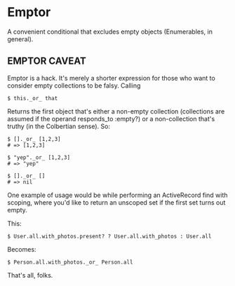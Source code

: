 Emptor
===============
A convenient conditional that excludes empty objects (Enumerables, in general).

EMPTOR CAVEAT
---------------------
Emptor is a hack.  It's merely a shorter expression for those who want to consider empty collections to be falsy.  Calling

    $ this._or_ that
  
Returns the first object that's either a non-empty collection (collections are assumed if the operand responds_to :empty?) or a non-collection that's truthy (in the Colbertian sense). So:

    $ []._or_ [1,2,3]
    # => [1,2,3]
    
    $ "yep"._or_ [1,2,3]
    # => "yep"
    
    $ []._or_ []
    # => nil

One example of usage would be while performing an ActiveRecord find with scoping, where you'd like to return an unscoped set if the first set turns out empty. 

This:

    $ User.all.with_photos.present? ? User.all.with_photos : User.all
  
Becomes:

    $ Person.all.with_photos._or_ Person.all
  
That's all, folks.

  